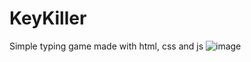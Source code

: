 # KeyKiller
Simple typing game made with html, css and js
![image](https://user-images.githubusercontent.com/122651755/232180250-d5e24687-086c-45e8-a224-1fc0adda1202.png)
